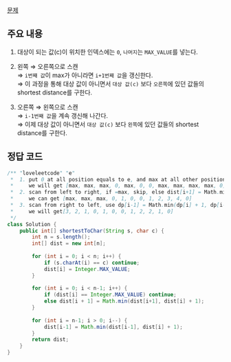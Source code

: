 [문제](https://leetcode.com/problems/shortest-distance-to-a-character/description/)

## 주요 내용

1) 대상이 되는 값(c)이 위치한 인덱스에는 `0`, `나머지`는 `MAX_VALUE`를 넣는다.

2) 왼쪽 ⇒ 오른쪽으로 스캔  
⇒ `i번째 값`이 max가 아니라면 `i+1번째 값`을 갱신한다.  
⇒ 이 과정을 통해 대상 값이 아니면서 `대상 값(c)` 보다 `오른쪽`에 있던 값들의 shortest distance를 구한다. 

3) 오른쪽 ⇒ 왼쪽으로 스캔  
⇒ `i-1번째 값`을 계속 갱신해 나간다.  
⇒ 이제 대상 값이 아니면서 `대상 값(c)` 보다 `왼쪽`에 있던 값들의 shortest distance를 구한다. 

## 정답 코드 
``` java
/** "loveleetcode" "e"
 *  1. put 0 at all position equals to e, and max at all other position
 *     we will get [max, max, max, 0, max, 0, 0, max, max, max, max, 0]
 *  2. scan from left to right, if =max, skip, else dist[i+1] = Math.min(dp[i] + 1, dp[i+1]), 
 *     we can get [max, max, max, 0, 1, 0, 0, 1, 2, 3, 4, 0]
 *  3. scan from right to left, use dp[i-1] = Math.min(dp[i] + 1, dp[i-1])
 *     we will get[3, 2, 1, 0, 1, 0, 0, 1, 2, 2, 1, 0] 
 */
class Solution {
    public int[] shortestToChar(String s, char c) {
        int n = s.length();
        int[] dist = new int[n];
        
        for (int i = 0; i < n; i++) {
            if (s.charAt(i) == c) continue;
            dist[i] = Integer.MAX_VALUE;
        }
        
        for (int i = 0; i < n-1; i++) {
            if (dist[i] == Integer.MAX_VALUE) continue;
            else dist[i + 1] = Math.min(dist[i+1], dist[i] + 1);
        }
        
        for (int i = n-1; i > 0; i--) {
            dist[i-1] = Math.min(dist[i-1], dist[i] + 1);
        }
        return dist; 
    }
}
```
